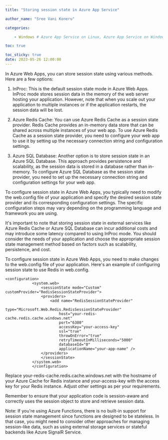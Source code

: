 ```yaml
---
title: "Storing session state in Azure App Service"

author_name: "Sree Vani Koneru"

categories:

    - Windows # Azure App Service on Linux, Azure App Service on Windows

toc: true

toc_sticky: true
date: 2023-05-26 12:00:00
---
```


<html>
<head>
  <!-- Google tag (gtag.js) -->
<script async src="https://www.googletagmanager.com/gtag/js?id=G-0DC5DVJXR5"></script>
<script>
  window.dataLayer = window.dataLayer || [];
  function gtag(){dataLayer.push(arguments);}
  gtag('js', new Date());

  gtag('config', 'G-0DC5DVJXR5');
</script>
</head>
</html>

In Azure Web Apps, you can store session state using various methods. Here are a few options:

1. InProc: This is the default session state mode in Azure Web Apps. InProc mode stores session data in the memory of the web server hosting your application. However, note that when you scale out your application to multiple instances or if the application restarts, the session data will be lost.

2. Azure Redis Cache: You can use Azure Redis Cache as a session state provider. Redis Cache provides an in-memory data store that can be shared across multiple instances of your web app. To use Azure Redis Cache as a session state provider, you need to configure your web app to use it by setting up the necessary connection string and configuration settings.

3. Azure SQL Database: Another option is to store session state in an Azure SQL Database. This approach provides persistence and scalability, as the session data is stored in a database rather than in-memory. To configure Azure SQL Database as the session state provider, you need to set up the necessary connection string and configuration settings for your web app.

To configure session state in Azure Web Apps, you typically need to modify the web.config file of your application and specify the desired session state provider and its corresponding configuration settings. The specific configuration steps may vary depending on the programming language and framework you are using.

It's important to note that storing session state in external services like Azure Redis Cache or Azure SQL Database can incur additional costs and may introduce some latency compared to using InProc mode. You should consider the needs of your application and choose the appropriate session state management method based on factors such as scalability, persistence, and cost.

To configure session state in Azure Web Apps, you need to make changes to the web.config file of your application. Here's an example of configuring session state to use Redis in web.config. 

    <configuration>
                <system.web>
                    <sessionState mode="Custom" customProvider="RedisSessionStateProvider">
                    <providers>
                        <add name="RedisSessionStateProvider" 
                            type="Microsoft.Web.Redis.RedisSessionStateProvider" 
                            host="your-redis-cache.redis.cache.windows.net" 
                            port="6380" 
                            accessKey="your-access-key" 
                            ssl="true" 
                            throwOnError="true" 
                            retryTimeoutInMilliseconds="5000" 
                            databaseId="0" 
                            applicationName="your-app-name" />
                    </providers>
                    </sessionState>
                </system.web>
                </configuration>
    
Replace your-redis-cache.redis.cache.windows.net with the hostname of your Azure Cache for Redis instance and your-access-key with the access key for your Redis instance. Adjust other settings as per your requirements.

Remember to ensure that your application code is session-aware and correctly uses the session object to store and retrieve session data.

Note: If you're using Azure Functions, there is no built-in support for session state management since functions are designed to be stateless. In that case, you might need to consider other approaches for managing session-like data, such as using external storage services or stateful backends like Azure SignalR Service.